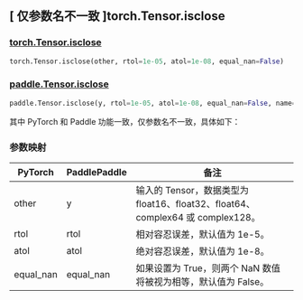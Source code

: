 ## [ 仅参数名不一致 ]torch.Tensor.isclose

### [torch.Tensor.isclose](https://pytorch.org/docs/stable/generated/torch.Tensor.isclose.html)

```python
torch.Tensor.isclose(other, rtol=1e-05, atol=1e-08, equal_nan=False)
```

### [paddle.Tensor.isclose](https://www.paddlepaddle.org.cn/documentation/docs/zh/develop/api/paddle/Tensor_cn.html#isclose-x-y-rtol-1e-05-atol-1e-08-equal-nan-false-name-none)

```python
paddle.Tensor.isclose(y, rtol=1e-05, atol=1e-08, equal_nan=False, name=None)
```

其中 PyTorch 和 Paddle 功能一致，仅参数名不一致，具体如下：

### 参数映射

| PyTorch   | PaddlePaddle | 备注 |
| --------- | ------------ | -- |
| other     | y            | 输入的 Tensor，数据类型为 float16、float32、float64、complex64 或 complex128。 |
| rtol      | rtol         | 相对容忍误差，默认值为 1e-5。 |
| atol      | atol         | 绝对容忍误差，默认值为 1e-8。 |
| equal_nan | equal_nan    |  如果设置为 True，则两个 NaN 数值将被视为相等，默认值为 False。 |
